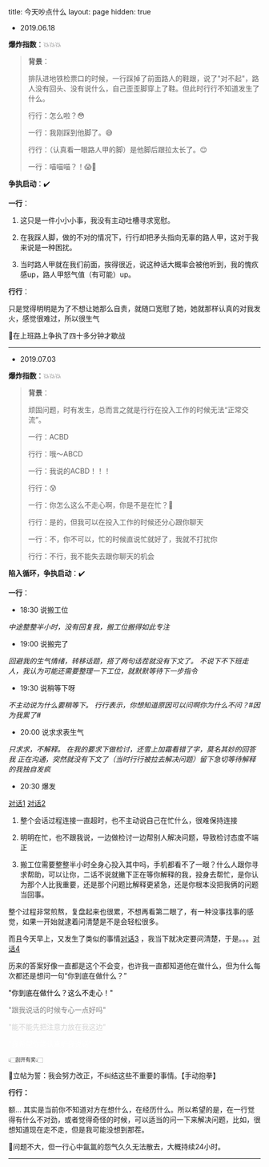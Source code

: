title: 今天吵点什么
layout: page
hidden: true

- 2019.06.18  

**爆炸指数**：💥💥💥

> **背景**：
>
> 排队进地铁检票口的时候，一行踩掉了前面路人的鞋跟，说了"对不起"，路人没有回头、没有说什么，自己歪歪脚穿上了鞋。但此时行行不知道发生了什么。
>
> 行行：怎么啦？😳
>
> 一行：我刚踩到他脚了。😅
>
> 行行：（认真看一眼路人甲的脚）是他脚后跟拉太长了。😌
>
> 一行：喵喵喵？！😱🤯


**争执启动**：✔️


**一行**：

1. 这只是一件小小小事，我没有主动吐槽寻求宽慰。

2. 在我踩人脚，做的不对的情况下，行行却把矛头指向无辜的路人甲，这对于我来说是一种困扰。

3. 当时路人甲就在我们前面，挨得很近，说这种话大概率会被他听到，我的愧疚感up，路人甲怒气值（有可能）up。

**行行**：

只是觉得明明是为了不想让她那么自责，就随口宽慰了她，她就那样认真的对我发火，感觉很难过，所以很生气


📌在上班路上争执了四十多分钟才歇战

------

* 2019.07.03

**爆炸指数**：💥💥💥

> **背景**：
>
> 顽固问题，时有发生，总而言之就是行行在投入工作的时候无法“正常交流”。
>
> 一行：ACBD
> 
> 行行：哦～ABCD
> 
> 一行：我说的ACBD！！！
> 
> 行行：😰
> 
> 一行：你怎么这么不走心啊，你是不是在忙？😤
> 
> 行行：是的，但我可以在投入工作的时候还分心跟你聊天
> 
> 一行：不，你不可以，忙的时候直说忙就好了，我就不打扰你
> 
> 行行：不行，我不能失去跟你聊天的机会



**陷入循环，争执启动**：✔️



**一行**：

- 18:30 说搬工位  

*中途整整半小时，没有回复我，搬工位搬得如此专注*

- 19:00 说搬完了

*回避我的生气情绪，转移话题，搭了两句话茬就没有下文了。
不说下不下班走人，我认为可能还需要整理一下工位，就默默等待下一步指令*

- 19:30 说稍等下呀

*不主动说为什么要稍等下。
行行表示，你想知道原因可以问啊你为什么不问？#因为我累了#*

- 20:00 说求求表生气

*只求求，不解释。
在我的要求下做检讨，还雪上加霜看错了字，莫名其妙的回答我
正在沟通，突然就没有下文了（当时行行被拉去解决问题）留下急切等待解释的我独自发疯*

- 20:30 爆发

[对话1](https://git-1256956801.cos.ap-beijing.myqcloud.com/20190702-1.jpeg) [对话2](https://git-1256956801.cos.ap-beijing.myqcloud.com/20190702-2.jpeg)

1. 整个会话过程连接一直超时，也不主动说自己在忙什么，很难保持连接

2.  明明在忙，也不跟我说，一边做检讨一边帮别人解决问题，导致检讨态度不端正

3. 搬工位需要整整半小时全身心投入其中吗，手机都看不了一眼？什么人跟你寻求帮助，可以让你，二话不说就撇下正在等你解释的我，投身去帮忙，是你认为那个人比我重要，还是那个问题比解释更紧急，还是你根本没把我俩的问题当回事。

整个过程非常煎熬，复盘起来也很累，不想再看第二眼了，有一种没事找事的感觉，如果一开始就逮着问清楚是不是会轻松很多。

而且今天早上，又发生了类似的事情[对话3](https://git-1256956801.cos.ap-beijing.myqcloud.com/20190703-1.jpeg) ，我当下就决定要问清楚，于是。。。[对话4](https://git-1256956801.cos.ap-beijing.myqcloud.com/20190703-2.jpeg)

历来的答案好像一直都是这个不会变，也许我一直都知道他在做什么，但为什么每次都还是想问一句“你到底在做什么？”

<font color="black">"你到底在做什么？这么不走心！"</font>

<font color="gray">"跟我说话的时候专心一点好吗"</font>

<font color="lightgray">"能不能先把注意力放在我这边"</font>

<font color="white">"我希望你能认真听我说话"</font>

<font size="1">👆🏻刮开有奖👆🏻</font>



🚩立帖为誓：我会努力改正，不纠结这些不重要的事情。【手动抱拳】

**行行：**

额… 其实是当前你不知道对方在想什么，在经历什么。所以希望的是，在一行觉得有什么不对劲，或者觉得奇怪的时候，可以适当的问一下来解决问题，比如，很想知道现在走不走，但是我可能没想到那茬。  



📌问题不大，但一行心中氤氲的怨气久久无法散去，大概持续24小时。

---